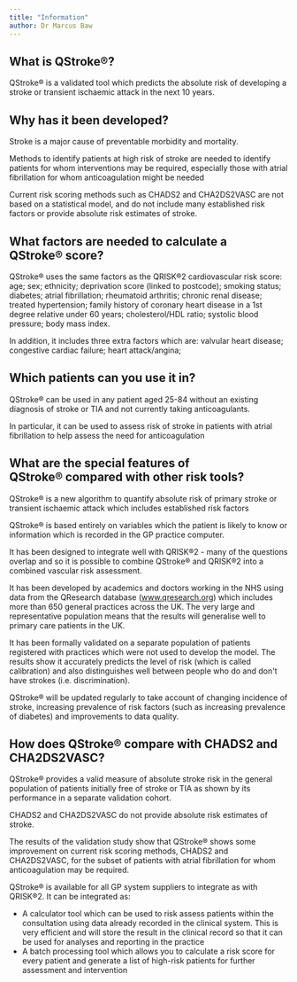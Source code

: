 ```yaml
---
title: "Information"
author: Dr Marcus Baw
---
```


## What is QStroke®?

QStroke® is a validated tool which predicts the absolute risk of developing a stroke or transient ischaemic attack in the next 10 years.

## Why has it been developed?

Stroke is a major cause of preventable morbidity and mortality.

Methods to identify patients at high risk of stroke are needed to identify patients for whom interventions may be required, especially those with atrial fibrillation for whom anticoagulation might be needed

Current risk scoring methods such as CHADS2 and CHA2DS2VASC are not based on a statistical model, and do not include many established risk factors or provide absolute risk estimates of stroke.

## What factors are needed to calculate a QStroke® score?

QStroke® uses the same factors as the QRISK®2 cardiovascular risk score: age; sex; ethnicity; deprivation score (linked to postcode); smoking status; diabetes; atrial fibrillation; rheumatoid arthritis; chronic renal disease; treated hypertension; family history of coronary heart disease in a 1st degree relative under 60 years; cholesterol/HDL ratio; systolic blood pressure; body mass index.

In addition, it includes three extra factors which are: valvular heart disease; congestive cardiac failure; heart attack/angina;

## Which patients can you use it in?

QStroke® can be used in any patient aged 25-84 without an existing diagnosis of stroke or TIA and not currently taking anticoagulants.

In particular, it can be used to assess risk of stroke in patients with atrial fibrillation to help assess the need for anticoagulation

## What are the special features of QStroke® compared with other risk tools?

QStroke® is a new algorithm to quantify absolute risk of primary stroke or transient ischaemic attack which includes established risk factors

QStroke® is based entirely on variables which the patient is likely to know or information which is recorded in the GP practice computer.

It has been designed to integrate well with QRISK®2 - many of the questions overlap and so it is possible to combine QStroke® and QRISK®2 into a combined vascular risk assessment.

It has been developed by academics and doctors working in the NHS using data from the QResearch database (www.qresearch.org) which includes more than 650 general practices across the UK. The very large and representative population means that the results will generalise well to primary care patients in the UK.

It has been formally validated on a separate population of patients registered with practices which were not used to develop the model. The results show it accurately predicts the level of risk (which is called calibration) and also distinguishes well between people who do and don't have strokes (i.e. discrimination).

QStroke® will be updated regularly to take account of changing incidence of stroke, increasing prevalence of risk factors (such as increasing prevalence of diabetes) and improvements to data quality.

## How does QStroke® compare with CHADS2 and CHA2DS2VASC?

QStroke® provides a valid measure of absolute stroke risk in the general population of patients initially free of stroke or TIA as shown by its performance in a separate validation cohort.

CHADS2 and CHA2DS2VASC do not provide absolute risk estimates of stroke.

The results of the validation study show that QStroke® shows some improvement on current risk scoring methods, CHADS2 and CHA2DS2VASC, for the subset of patients with atrial fibrillation for whom anticoagulation may be required.

QStroke® is available for all GP system suppliers to integrate as with QRISK®2. It can be integrated as:

- A calculator tool which can be used to risk assess patients within the consultation using data already recorded in the clinical system. This is very efficient and will store the result in the clinical record so that it can be used for analyses and reporting in the practice
- A batch processing tool which allows you to calculate a risk score for every patient and generate a list of high-risk patients for further assessment and intervention
